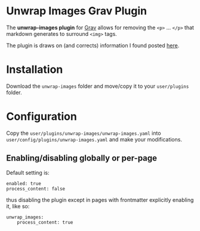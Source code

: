 # Unwrap Images Grav Plugin

The **unwrap-images plugin** for [Grav](http://github.com/getgrav/grav) allows for removing the `<p>` ... `</p>` that markdown generates to surround `<img>` tags.

The plugin is draws on (and corrects) information I found posted [here](https://discourse.getgrav.org/t/page-specific-plugin-configuration/198).

# Installation

Download the `unwrap-images` folder and move/copy it to your `user/plugins` folder.

# Configuration

Copy the `user/plugins/unwrap-images/unwrap-images.yaml` into `user/config/plugins/unwrap-images.yaml` and make your modifications.

## Enabling/disabling globally or per-page

Default setting is:

```
enabled: true
process_content: false
```

thus disabling the plugin except in pages with frontmatter explicitly enabling it, like so:

```
unwrap_images:
    process_content: true
```